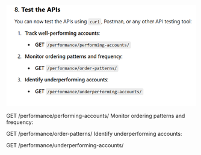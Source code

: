 ![alt text](image.png)


GET /performance/performing-accounts/
Monitor ordering patterns and frequency:

GET /performance/order-patterns/
Identify underperforming accounts:

GET /performance/underperforming-accounts/
